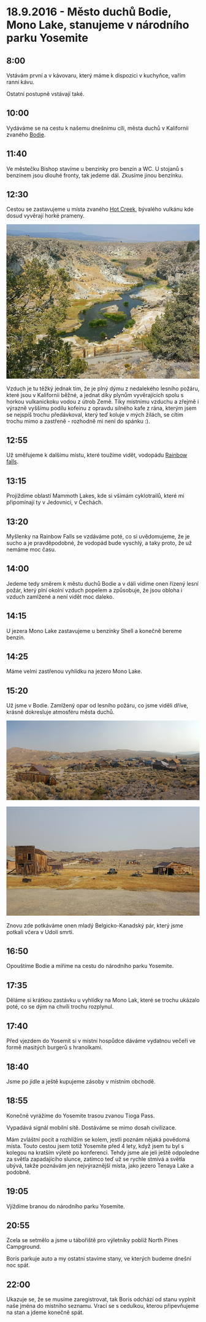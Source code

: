 # 18.9.2016 - Město duchů Bodie, Mono Lake, stanujeme v národního parku Yosemite

## 8:00

Vstávám první a v kávovaru, který máme k dispozici v kuchyňce, vařím ranní kávu.

Ostatní postupně vstávají také.

## 10:00

Vydáváme se na cestu k našemu dnešnímu cíli, města duchů v Kalifornii zvaného [Bodie](http://www.ghosttowngallery.com/htme/bodie.htm).

## 11:40

Ve městečku Bishop stavíme u benzinky pro benzín a WC. U stojanů s benzínem jsou dlouhé fronty, tak jedeme dál. Zkusíme jinou benzínku.

## 12:30

Cestou se zastavujeme u místa zvaného [Hot Creek](http://www.fs.usda.gov/recarea/inyo/recarea/?recid=20414), bývalého vulkánu kde dosud vyvěrají horké prameny.

![Hot Creek](images/20160918/20160918_124025.jpg)

Vzduch je tu těžký jednak tím, že je plný dýmu z nedalekého lesního požáru, které jsou v Kalifornii běžné, a jednat díky plynům vyvěrajících spolu s horkou vulkanickoku vodou z útrob Země. Tíky místnímu vzduchu a zřejmě i výrazně vyššímu podílu kofeinu z opravdu silného kafe z rána, kterým jsem se nejspíš trochu předávkoval, který teď koluje v mých žilách, se cítím trochu mimo a zastřeně - rozhodně mi není do spánku :).

## 12:55

Už směřujeme k dalšímu místu, které toužíme vidět, vodopádu [Rainbow falls](http://www.visitmammoth.com/trip-ideas/hiking-rainbow-falls).

## 13:15

Projíždíme oblastí Mammoth Lakes, kde si všímám cyklotrailů, které mi připomínají ty v Jedovnici, v Čechách.

## 13:20

Myšlenky na Rainbow Falls se vzdáváme poté, co si uvědomujeme, že je sucho a je pravděpodobné, že vodopád bude vyschlý, a taky proto, že už nemáme moc času.

## 14:00

Jedeme tedy směrem k městu duchů Bodie a v dáli vidíme onen řízený lesní požár, který plní okolní vzduch popelem a způsobuje, že jsou obloha i vzduch zamlžené a není vidět moc daleko.

## 14:15

U jezera Mono Lake zastavujeme u benzínky Shell a konečně bereme benzín.

## 14:25

Máme velmi zastřenou vyhlídku na jezero Mono Lake.

## 15:20

Už jsme v Bodie. Zamlžený opar od lesního požáru, co jsme viděli dříve, krásně dokresluje atmosféru města duchů.

![Město duchů Bodie](images/20160918/20160918_153722.jpg)

![Ve městě duchů Bodie](images/20160918/20160918_160434.jpg)

Znovu zde potkáváme onen mladý Belgicko-Kanadský pár, který jsme potkali včera v Udolí smrti.

## 16:50

Opouštíme Bodie a míříme na cestu do národního parku Yosemite.

## 17:35

Děláme si krátkou zastávku u vyhlídky na Mono Lak, které se trochu ukázalo poté, co se dým na chvíli trochu rozplynul.

## 17:40

Před vjezdem do Yosemit si v místní hospůdce dáváme vydatnou večeři ve formě masitých burgerů s hranolkami.

## 18:40

Jsme po jídle a ještě kupujeme zásoby v místním obchodě.

## 18:55

Konečně vyrážíme do Yosemite trasou zvanou Tioga Pass.

Vypadává signál mobilní sítě. Dostáváme se mimo dosah civilizace.

Mám zvláštní pocit a rozhlížím se kolem, jestli poznám nějaká povědomá místa. Touto cestou jsem totiž Yosemite před 4 lety, když jsem tu byl s kolegou na kratším výletě po konferenci. Tehdy jsme ale jeli ještě odpoledne za světla zapadajícího slunce, zatímco teď už se rychle stmívá a světla ubývá, takže poznávám jen nejvýraznější místa, jako jezero Tenaya Lake a podobně.

## 19:05

Vjíždíme branou do národního parku Yosemite.

## 20:55

Zcela se setmělo a jsme u tábořiště pro výletníky poblíž North Pines Campground.

Boris parkuje auto a my ostatní stavíme stany, ve kterých budeme dnešní noc spát.

## 22:00

Ukazuje se, že se musíme zaregistrovat, tak Boris odchází od stanu vyplnit naše jména do místního seznamu. Vrací se s cedulkou, kterou připevňujeme na stan a jdeme konečně spát.
